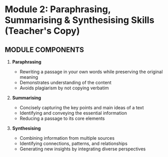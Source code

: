 <!-- Page 1 -->

# Module 2: Paraphrasing, Summarising & Synthesising Skills (Teacher's Copy)

## MODULE COMPONENTS

1. **Paraphrasing**
   - Rewriting a passage in your own words while preserving the original meaning
   - Demonstrates understanding of the content
   - Avoids plagiarism by not copying verbatim

2. **Summarising**
   - Concisely capturing the key points and main ideas of a text
   - Identifying and conveying the essential information
   - Reducing a passage to its core elements

3. **Synthesising**
   - Combining information from multiple sources
   - Identifying connections, patterns, and relationships
   - Generating new insights by integrating diverse perspectives

<!-- Copyright: UCLC1008 UE1 (2025-26, S1) 1 © 2025 Language Centre-HKBU -->